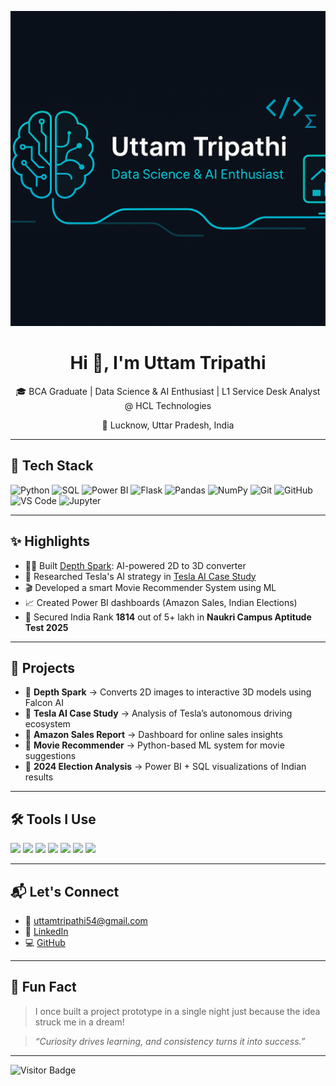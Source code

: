 <p align="center">
  <img src="./assets/Banner.png" alt="Uttam Tripathi Banner"/>
</p>

<h1 align="center">Hi 👋, I'm Uttam Tripathi</h1>
<p align="center">
  🎓 BCA Graduate | Data Science & AI Enthusiast | L1 Service Desk Analyst @ HCL Technologies  
</p>
<p align="center">
  📍 Lucknow, Uttar Pradesh, India
</p>

---

## 🚀 Tech Stack

![Python](https://img.shields.io/badge/-Python-3776AB?style=for-the-badge&logo=python)
![SQL](https://img.shields.io/badge/-SQL-4479A1?style=for-the-badge&logo=mysql)
![Power BI](https://img.shields.io/badge/-Power%20BI-F2C811?style=for-the-badge&logo=powerbi&logoColor=black)
![Flask](https://img.shields.io/badge/-Flask-000000?style=for-the-badge&logo=flask)
![Pandas](https://img.shields.io/badge/-Pandas-150458?style=for-the-badge&logo=pandas)
![NumPy](https://img.shields.io/badge/-NumPy-013243?style=for-the-badge&logo=numpy)
![Git](https://img.shields.io/badge/-Git-F05032?style=for-the-badge&logo=git)
![GitHub](https://img.shields.io/badge/-GitHub-181717?style=for-the-badge&logo=github)
![VS Code](https://img.shields.io/badge/-VS%20Code-007ACC?style=for-the-badge&logo=visual-studio-code)
![Jupyter](https://img.shields.io/badge/-Jupyter-F37626?style=for-the-badge&logo=jupyter)

---

## ✨ Highlights

- 👨‍💻 Built [Depth Spark](https://github.com/uttamtripathi54/Depth-Spark): AI-powered 2D to 3D converter
- 🚗 Researched Tesla's AI strategy in [Tesla AI Case Study](https://github.com/uttamtripathi54/Tesla-AI-Case-Study)
- 🎬 Developed a smart Movie Recommender System using ML
- 📈 Created Power BI dashboards (Amazon Sales, Indian Elections)
- 🧠 Secured India Rank **1814** out of 5+ lakh in **Naukri Campus Aptitude Test 2025**

---

## 💼 Projects

- 🔷 **Depth Spark** → Converts 2D images to interactive 3D models using Falcon AI
- 🔷 **Tesla AI Case Study** → Analysis of Tesla’s autonomous driving ecosystem
- 🔷 **Amazon Sales Report** → Dashboard for online sales insights
- 🔷 **Movie Recommender** → Python-based ML system for movie suggestions
- 🔷 **2024 Election Analysis** → Power BI + SQL visualizations of Indian results

---

## 🛠 Tools I Use

<p>
  <img src="https://cdn.jsdelivr.net/gh/devicons/devicon/icons/python/python-original.svg" width="40"/>
  <img src="https://cdn.jsdelivr.net/gh/devicons/devicon/icons/mysql/mysql-original.svg" width="40"/>
  <img src="https://cdn.jsdelivr.net/gh/devicons/devicon/icons/flask/flask-original.svg" width="40"/>
  <img src="https://cdn.jsdelivr.net/gh/devicons/devicon/icons/pandas/pandas-original.svg" width="40"/>
  <img src="https://cdn.jsdelivr.net/gh/devicons/devicon/icons/numpy/numpy-original.svg" width="40"/>
  <img src="https://cdn.jsdelivr.net/gh/devicons/devicon/icons/github/github-original.svg" width="40"/>
  <img src="https://cdn.jsdelivr.net/gh/devicons/devicon/icons/vscode/vscode-original.svg" width="40"/>
</p>

---

## 📬 Let's Connect

- 📧 uttamtripathi54@gmail.com  
- 🔗 [LinkedIn](https://www.linkedin.com/in/uttam-tripathi-8421b2290)  
- 💻 [GitHub](https://github.com/uttamtripathi54)

---

## 🎉 Fun Fact

> I once built a project prototype in a single night just because the idea struck me in a dream!

> _“Curiosity drives learning, and consistency turns it into success.”_

---

![Visitor Badge](https://komarev.com/ghpvc/?username=uttamtripathi54&style=flat-square)
